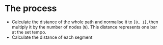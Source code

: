 

# The process

- Calculate the distance of the whole path and normalise it to `[0, 1]`, then multiply it by the number of nodes (`N`).
This distance represents one bar at the set tempo.
- Calculate the distance of each segment
